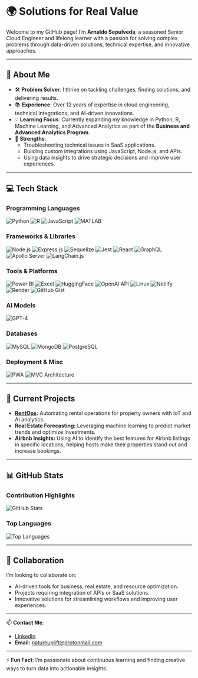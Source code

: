 # 🌍 Solutions for Real Value
Welcome to my GitHub page! I’m **Arnaldo Sepulveda**, a seasoned Senior Cloud Engineer and lifelong learner with a passion for solving complex problems through data-driven solutions, technical expertise, and innovative approaches.

---

## 👋 About Me
- 🛠 **Problem Solver**: I thrive on tackling challenges, finding solutions, and delivering results.
- 📚 **Experience**: Over 12 years of expertise in cloud engineering, technical integrations, and AI-driven innovations.
- 💡 **Learning Focus**: Currently expanding my knowledge in Python, R, Machine Learning, and Advanced Analytics as part of the **Business and Advanced Analytics Program**.
- 🤝 **Strengths**:
  - Troubleshooting technical issues in SaaS applications.
  - Building custom integrations using JavaScript, Node.js, and APIs.
  - Using data insights to drive strategic decisions and improve user experiences.

---

## 💻 Tech Stack

### Programming Languages
![Python](https://img.shields.io/badge/-Python-FFD43B?style=flat-square&logo=python&logoColor=blue)
![R](https://img.shields.io/badge/-R-276DC3?style=flat-square&logo=r&logoColor=white)
![JavaScript](https://img.shields.io/badge/-JavaScript-f7df1e?style=flat-square&logo=javascript&logoColor=black)
![MATLAB](https://img.shields.io/badge/-MATLAB-0076A8?style=flat-square&logo=mathworks&logoColor=white)

### Frameworks & Libraries
![Node.js](https://img.shields.io/badge/-Node.js-339933?style=flat-square&logo=node.js&logoColor=white)
![Express.js](https://img.shields.io/badge/-Express.js-000000?style=flat-square&logo=express&logoColor=white)
![Sequelize](https://img.shields.io/badge/-Sequelize-52B0E7?style=flat-square&logo=sequelize&logoColor=white)
![Jest](https://img.shields.io/badge/-Jest-C21325?style=flat-square&logo=jest&logoColor=white)
![React](https://img.shields.io/badge/-React-61DAFB?style=flat-square&logo=react&logoColor=black)
![GraphQL](https://img.shields.io/badge/-GraphQL-E10098?style=flat-square&logo=graphql&logoColor=white)
![Apollo Server](https://img.shields.io/badge/-Apollo%20Server-311C87?style=flat-square&logo=apollographql&logoColor=white)
![LangChain.js](https://img.shields.io/badge/-LangChain.js-3399FF?style=flat-square&logo=chain&logoColor=white)
<!-- ![TensorFlow](https://img.shields.io/badge/-TensorFlow-FF6F00?style=flat-square&logo=tensorflow&logoColor=white) -->

### Tools & Platforms
![Power BI](https://img.shields.io/badge/-Power%20BI-F2C811?style=flat-square&logo=powerbi&logoColor=black)
![Excel](https://img.shields.io/badge/-Excel-217346?style=flat-square&logo=microsoft-excel&logoColor=white)
![HuggingFace](https://img.shields.io/badge/-Hugging%20Face-FFD800?style=flat-square&logo=huggingface&logoColor=black)
![OpenAI API](https://img.shields.io/badge/-OpenAI%20API-412991?style=flat-square&logo=openai&logoColor=white)
![Linux](https://img.shields.io/badge/-Linux-FCC624?style=flat-square&logo=linux&logoColor=black)
![Netlify](https://img.shields.io/badge/-Netlify-00C7B7?style=flat-square&logo=netlify&logoColor=white)
![Render](https://img.shields.io/badge/-Render-46E3B7?style=flat-square&logo=render&logoColor=white)
![GitHub Gist](https://img.shields.io/badge/-GitHub%20Gist-181717?style=flat-square&logo=github&logoColor=white)
<!-- ![Firebase](https://img.shields.io/badge/-Firebase-FFCA28?style=flat-square&logo=firebase&logoColor=black) -->
<!-- ![Cloudflare](https://img.shields.io/badge/-Cloudflare-F48120?style=flat-square&logo=cloudflare&logoColor=white) -->

### AI Models
![GPT-4](https://img.shields.io/badge/-GPT--4-412991?style=flat-square&logo=openai&logoColor=white)
<!-- ![Claude AI](https://img.shields.io/badge/-Claude%20AI-8A2BE2?style=flat-square&logo=OpenAI&logoColor=white) -->
<!-- ![Mistral AI](https://img.shields.io/badge/-Mistral%20AI-0057E7?style=flat-square&logo=artstation&logoColor=white) -->
<!-- ![DALL-E](https://img.shields.io/badge/-DALL--E-FF4C00?style=flat-square&logo=openai&logoColor=white) -->

### Databases
![MySQL](https://img.shields.io/badge/-MySQL-4479A1?style=flat-square&logo=mysql&logoColor=white)
![MongoDB](https://img.shields.io/badge/-MongoDB-47A248?style=flat-square&logo=mongodb&logoColor=white)
![PostgreSQL](https://img.shields.io/badge/-PostgreSQL-336791?style=flat-square&logo=postgresql&logoColor=white)

### Deployment & Misc
![PWA](https://img.shields.io/badge/-PWA-5A0FC8?style=flat-square&logo=pwa&logoColor=white)
![MVC Architecture](https://img.shields.io/badge/-MVC%20Architecture-000000?style=flat-square)
<!-- ![Quill](https://img.shields.io/badge/-Quill-22B8CF?style=flat-square&logo=quill&logoColor=white) -->

---

## 🔨 Current Projects
- **[RentOps](https://github.com/solutions-for-realvalue/RentOps):** Automating rental operations for property owners with IoT and AI analytics.
- **Real Estate Forecasting:** Leveraging machine learning to predict market trends and optimize investments.
- **Airbnb Insights:** Using AI to identify the best features for Airbnb listings in specific locations, helping hosts make their properties stand out and increase bookings.

---

## 📊 GitHub Stats
### Contribution Highlights
![GitHub Stats](https://github-readme-stats.vercel.app/api?username=solutions-for-realvalue&show_icons=true&theme=radical)
<!--  -->
<!-- ![GitHub Streak](https://streak-stats.demolab.com?user=solutions-for-realvalue&theme=radical&hide_border=true) -->

### Top Languages
![Top Languages](https://github-readme-stats.vercel.app/api/top-langs/?username=solutions-for-realvalue&layout=compact&theme=radical)

---

## 🤝 Collaboration
I’m looking to collaborate on:
- AI-driven tools for business, real estate, and resource optimization.
- Projects requiring integration of APIs or SaaS solutions.
- Innovative solutions for streamlining workflows and improving user experiences.

---

📫 **Contact Me**:  
- [LinkedIn](https://www.linkedin.com/in/arnaldo-sepulveda)  
- **Email:** natureuplift@protonmail.com  

---

⚡ **Fun Fact**: I’m passionate about continuous learning and finding creative ways to turn data into actionable insights.
